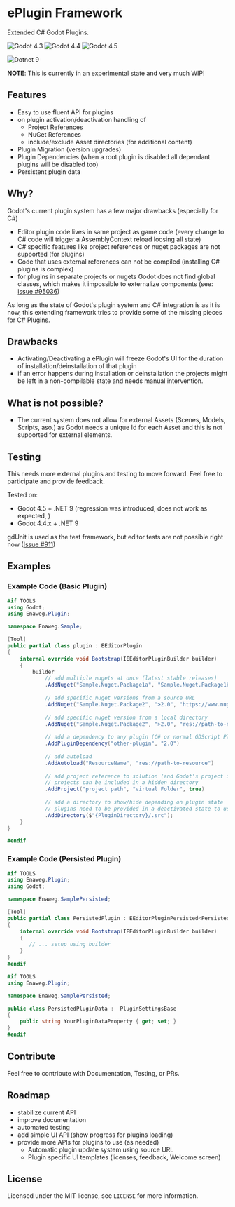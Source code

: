 # ePlugin Framework

Extended C# Godot Plugins.

![Godot 4.3](https://img.shields.io/badge/Godot-v4.3-202020?logo=godot-engine&logoColor=blue&color=darkgreen&labelColor=202020)
![Godot 4.4](https://img.shields.io/badge/Godot-v4.4-202020?logo=godot-engine&logoColor=blue&color=darkgreen&labelColor=202020)
![Godot 4.5](https://img.shields.io/badge/Godot-v4.5-202020?logo=godot-engine&logoColor=blue&color=darkorange&labelColor=202020)

![Dotnet 9](https://img.shields.io/badge/9-02020?logo=dotnet&logoSize=auto&logoColor=purple&color=darkgreen&labelColor=E0E0E0)

**NOTE**: This is currently in an experimental state and very much WIP!

## Features

+ Easy to use fluent API for plugins
+ on plugin activation/deactivation handling of
    + Project References
    + NuGet References
    + include/exclude Asset directories (for additional content)
+ Plugin Migration (version upgrades)
+ Plugin Dependencies (when a root plugin is disabled all dependant plugins will be disabled too)
+ Persistent plugin data

## Why?

Godot's current plugin system has a few major drawbacks (especially for C#)

+ Editor plugin code lives in same project as game code (every change to C# code will trigger a AssemblyContext reload
  loosing all state)
+ C# specific features like project references or nuget packages are not supported (for plugins)
+ Code that uses external references can not be compiled (installing C# plugins is complex)
+ for plugins in separate projects or nugets Godot does not find global classes, which makes it impossible to
  externalize components (see: [issue #95036](https://github.com/godotengine/godot/issues/95036))

As long as the state of Godot's plugin system and C# integration is as it is now, this extending framework tries to
provide some of the missing pieces for C# Plugins.

## Drawbacks

+ Activating/Deactivating a ePlugin will freeze Godot's UI for the duration of installation/deinstallation of that
  plugin
+ if an error happens during installation or deinstallation the projects might be left in a non-compilable state and
  needs manual intervention.

## What is not possible?

+ The current system does not allow for external Assets (Scenes, Models, Scripts, aso.) as Godot needs a unique Id for
  each Asset and this is not supported for external elements.

## Testing

This needs more external plugins and testing to move forward. Feel free to participate and provide feedback.

Tested on:

+ Godot 4.5 + .NET 9 (regression was introduced, does not work as expected, )
+ Godot 4.4.x + .NET 9

gdUnit is used as the test framework, but editor tests are not possible right now ([Issue #911](https://github.com/MikeSchulze/gdUnit4/issues/911))

## Examples

### Example Code (Basic Plugin)

```C#
#if TOOLS
using Godot;
using Enaweg.Plugin;

namespace Enaweg.Sample;

[Tool]
public partial class plugin : EEditorPlugin
{
    internal override void Bootstrap(IEEditorPluginBuilder builder)
    {
        builder
            // add multiple nugets at once (latest stable releases)
            .AddNuget("Sample.Nuget.Package1a", "Sample.Nuget.Package1b")
            
            // add specific nuget versions from a source URL
            .AddNuget("Sample.Nuget.Package2", ">2.0", "https://www.nuget.org/")
            
            // add specific nuget version from a local directory
            .AddNuget("Sample.Nuget.Package2", ">2.0", "res://path-to-nuget-directory")
            
            // add a dependency to any plugin (C# or normal GDScript Plugin)
            .AddPluginDependency("other-plugin", "2.0")
            
            // add autoload
            .AddAutoload("ResourceName", "res://path-to-resource")
            
            // add project reference to solution (and Godot's project if last parameter is true)
            // projects can be included in a hidden directory
            .AddProject("project path", "virtual Folder", true)
            
            // add a directory to show/hide depending on plugin state
            // plugins need to be provided in a deactivated state to users
            .AddDirectory($"{PluginDirectory}/.src");
    }
}

#endif
```

### Example Code (Persisted Plugin)

```C#
#if TOOLS
using Enaweg.Plugin;
using Godot;

namespace Enaweg.SamplePersisted;

[Tool]
public partial class PersistedPlugin : EEditorPluginPersisted<PersistedPluginData>
{
    internal override void Bootstrap(IEEditorPluginBuilder builder)
    {
       // ... setup using builder
    }
}
#endif
```

```C#
#if TOOLS
using Enaweg.Plugin;

namespace Enaweg.SamplePersisted;

public class PersistedPluginData :  PluginSettingsBase
{
    public string YourPluginDataProperty { get; set; }
}
#endif
```

## Contribute

Feel free to contribute with Documentation, Testing, or PRs.

## Roadmap

* stabilize current API
* improve documentation
* automated testing
* add simple UI API (show progress for plugins loading)
* provide more APIs for plugins to use (as needed)
    * Automatic plugin update system using source URL
    * Plugin specific UI templates (licenses, feedback, Welcome screen)

## License

Licensed under the MIT license, see `LICENSE` for more information.
